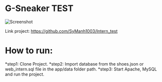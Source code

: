 # G-Sneaker TEST
![Screenshot](https://github.com/SyManh1003/Intern_test/assets/103646940/2010ae37-b1e7-4dec-bd92-f1ce4fbdeeda)


Link project: https://github.com/SyManh1003/Intern_test

# How to run:
*step1: Clone Project.
*step2: Import database from the shoes.json or web_intern.sql file in the app/data folder path.
*step3: Start Apache, MySQL and run the project.
